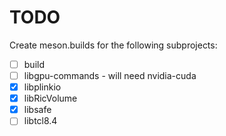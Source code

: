 # TODO

Create meson.builds for the following subprojects:

- [ ] build
- [ ] libgpu-commands - will need nvidia-cuda
- [x] libplinkio 
- [x] libRicVolume
- [x] libsafe
- [ ] libtcl8.4
